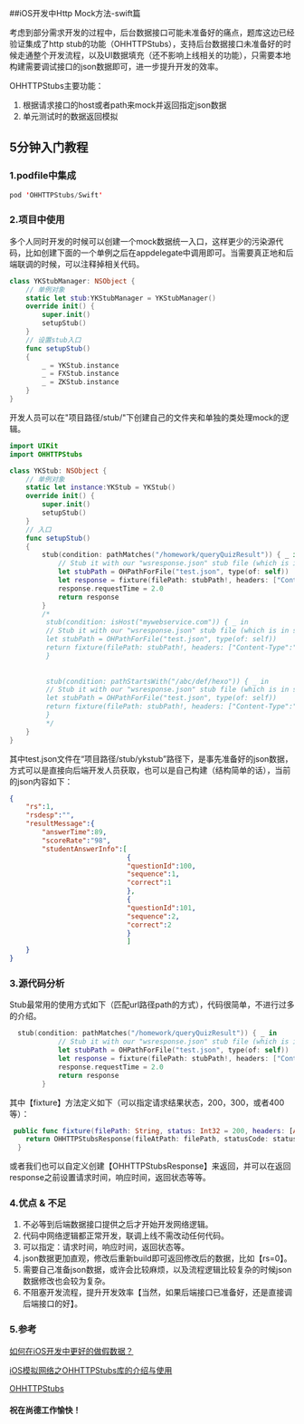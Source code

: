 ##iOS开发中Http Mock方法-swift篇
>
考虑到部分需求开发的过程中，后台数据接口可能未准备好的痛点，题库这边已经验证集成了http stub的功能（OHHTTPStubs），支持后台数据接口未准备好的时候走通整个开发流程，以及UI数据填充（还不影响上线相关的功能），只需要本地构建需要调试接口的json数据即可，进一步提升开发的效率。

OHHTTPStubs主要功能：

1. 根据请求接口的host或者path来mock并返回指定json数据<br>
2. 单元测试时的数据返回模拟


## 5分钟入门教程
### 1.podfile中集成
``` Swift 
pod 'OHHTTPStubs/Swift'
```
### 2.项目中使用
多个人同时开发的时候可以创建一个mock数据统一入口，这样更少的污染源代码，比如创建下面的一个单例之后在appdelegate中调用即可。当需要真正地和后端联调的时候，可以注释掉相关代码。

``` Swift 
class YKStubManager: NSObject {
    // 单例对象
    static let stub:YKStubManager = YKStubManager()
    override init() {
        super.init()
        setupStub()
    }
    // 设置stub入口
    func setupStub()
    {
        _ = YKStub.instance
        _ = FXStub.instance
        _ = ZKStub.instance
    }
}
```
开发人员可以在"项目路径/stub/"下创建自己的文件夹和单独的类处理mock的逻辑。

``` Swift 
import UIKit
import OHHTTPStubs

class YKStub: NSObject {
    // 单例对象
    static let instance:YKStub = YKStub()
    override init() {
        super.init()
        setupStub()
    }
    // 入口
    func setupStub()
    {
        stub(condition: pathMatches("/homework/queryQuizResult")) { _ in
            // Stub it with our "wsresponse.json" stub file (which is in same bundle as self)
            let stubPath = OHPathForFile("test.json", type(of: self))
            let response = fixture(filePath: stubPath!, headers: ["Content-Type":"application/json"])
            response.requestTime = 2.0
            return response
        }
        /*
         stub(condition: isHost("mywebservice.com")) { _ in
         // Stub it with our "wsresponse.json" stub file (which is in same bundle as self)
         let stubPath = OHPathForFile("test.json", type(of: self))
         return fixture(filePath: stubPath!, headers: ["Content-Type":"application/json"])
         }
         
         
         stub(condition: pathStartsWith("/abc/def/hexo")) { _ in
         // Stub it with our "wsresponse.json" stub file (which is in same bundle as self)
         let stubPath = OHPathForFile("test.json", type(of: self))
         return fixture(filePath: stubPath!, headers: ["Content-Type":"application/json"])
         }
         */
    }
}
```
其中test.json文件在“项目路径/stub/ykstub”路径下，是事先准备好的json数据，方式可以是直接向后端开发人员获取，也可以是自己构建（结构简单的话），当前的json内容如下：

``` json
{
    "rs":1,
    "rsdesp":"",
    "resultMessage":{
        "answerTime":89,
        "scoreRate":"98",
        "studentAnswerInfo":[
                             {
                             "questionId":100,
                             "sequence":1,
                             "correct":1
                             },
                             {
                             "questionId":101,
                             "sequence":2,
                             "correct":2
                             }
                             ]
    }
}
```
### 3.源代码分析
Stub最常用的使用方式如下（匹配url路径path的方式），代码很简单，不进行过多的介绍。

``` swift
  stub(condition: pathMatches("/homework/queryQuizResult")) { _ in
            // Stub it with our "wsresponse.json" stub file (which is in same bundle as self)
            let stubPath = OHPathForFile("test.json", type(of: self))
            let response = fixture(filePath: stubPath!, headers: ["Content-Type":"application/json"])
            response.requestTime = 2.0
            return response
        }
```
其中【fixture】方法定义如下（可以指定请求结果状态，200，300，或者400等）：

``` swift
 public func fixture(filePath: String, status: Int32 = 200, headers: [AnyHashable: Any]?) -> OHHTTPStubsResponse {
    return OHHTTPStubsResponse(fileAtPath: filePath, statusCode: status, headers: headers)
  }
``` 
或者我们也可以自定义创建【OHHTTPStubsResponse】来返回，并可以在返回response之前设置请求时间，响应时间，返回状态等等。

### 4.优点 & 不足
1. 不必等到后端数据接口提供之后才开始开发网络逻辑。
2. 代码中网络逻辑都正常开发，联调上线不需改动任何代码。
3. 可以指定：请求时间，响应时间，返回状态等。
4. json数据更加直观，修改后重新build即可返回修改后的数据，比如【rs=0】。
5. 需要自己准备json数据，或许会比较麻烦，以及流程逻辑比较复杂的时候json数据修改也会较为复杂。
6. 不阻塞开发流程，提升开发效率【当然，如果后端接口已准备好，还是直接调后端接口的好】。

### 5.参考
[如何在iOS开发中更好的做假数据？ ](https://www.cnblogs.com/sjxjjx/p/6673323.html)

[iOS模拟网络之OHHTTPStubs库的介绍与使用](https://www.jianshu.com/p/3c9638edf26f)

[OHHTTPStubs](https://github.com/AliSoftware/OHHTTPStubs)


#### 祝在尚德工作愉快！
